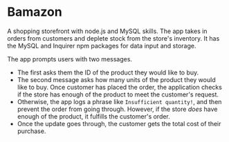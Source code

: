 # Bamazon

A shopping storefront with node.js and MySQL skills. The app takes in orders from customers and deplete stock from the store's inventory. 
It has the MySQL and Inquirer npm packages for data input and storage.

The app prompts users with two messages.

   * The first asks them the ID of the product they would like to buy.
   * The second message asks how many units of the product they would like to buy.
Once customer has placed the order, the application checks if the store has enough of the product to meet the customer's request.
   * Otherwise, the app logs a phrase like `Insufficient quantity!`, and then prevent the order from going through.
   However, if the store _does_ have enough of the product, it fulfills the customer's order.
   * Once the update goes through, the customer gets the total cost of their purchase.





